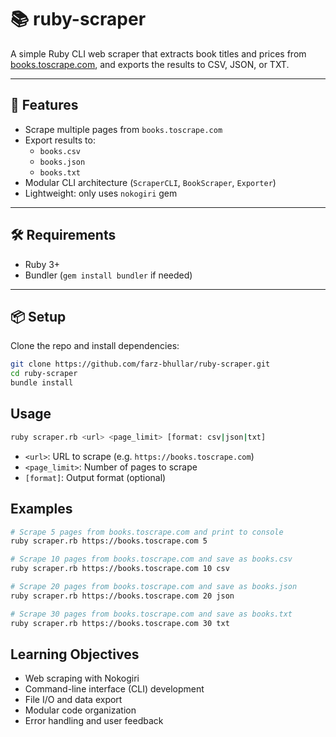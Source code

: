 # 📚 ruby-scraper

A simple Ruby CLI web scraper that extracts book titles and prices from [books.toscrape.com](https://books.toscrape.com), and exports the results to CSV, JSON, or TXT.

---

## 🚀 Features

- Scrape multiple pages from `books.toscrape.com`
- Export results to:
  - `books.csv`
  - `books.json`
  - `books.txt`
- Modular CLI architecture (`ScraperCLI`, `BookScraper`, `Exporter`)
- Lightweight: only uses `nokogiri` gem

---

## 🛠 Requirements

- Ruby 3+
- Bundler (`gem install bundler` if needed)

---

## 📦 Setup

Clone the repo and install dependencies:

```bash
git clone https://github.com/farz-bhullar/ruby-scraper.git
cd ruby-scraper
bundle install
```

## Usage

```bash
ruby scraper.rb <url> <page_limit> [format: csv|json|txt]
```

- `<url>`: URL to scrape (e.g. `https://books.toscrape.com`)
- `<page_limit>`: Number of pages to scrape
- `[format]`: Output format (optional)

## Examples

```bash
# Scrape 5 pages from books.toscrape.com and print to console
ruby scraper.rb https://books.toscrape.com 5

# Scrape 10 pages from books.toscrape.com and save as books.csv
ruby scraper.rb https://books.toscrape.com 10 csv

# Scrape 20 pages from books.toscrape.com and save as books.json
ruby scraper.rb https://books.toscrape.com 20 json

# Scrape 30 pages from books.toscrape.com and save as books.txt
ruby scraper.rb https://books.toscrape.com 30 txt
```

## Learning Objectives

- Web scraping with Nokogiri
- Command-line interface (CLI) development
- File I/O and data export
- Modular code organization
- Error handling and user feedback